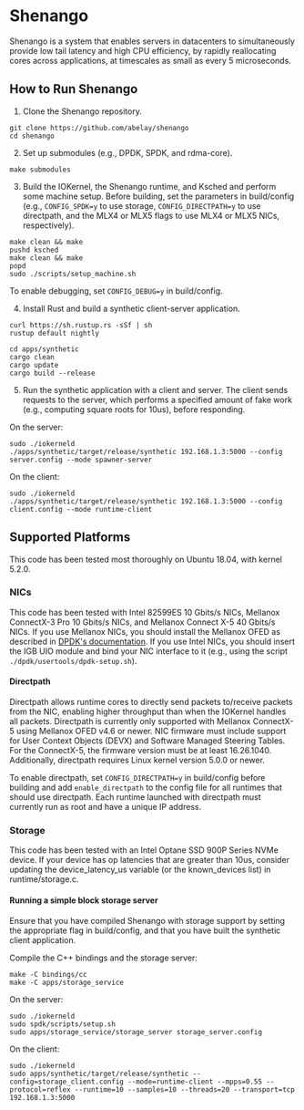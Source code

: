# Shenango

Shenango is a system that enables servers in datacenters to
simultaneously provide low tail latency and high CPU efficiency, by
rapidly reallocating cores across applications, at timescales as small
as every 5 microseconds.

## How to Run Shenango

1) Clone the Shenango repository.

```
git clone https://github.com/abelay/shenango
cd shenango
```

2) Set up submodules (e.g., DPDK, SPDK, and rdma-core).

```
make submodules
```

3) Build the IOKernel, the Shenango runtime, and Ksched and perform some machine setup.
Before building, set the parameters in build/config (e.g., `CONFIG_SPDK=y` to use
storage, `CONFIG_DIRECTPATH=y` to use directpath, and the MLX4 or MLX5 flags to use
MLX4 or MLX5 NICs, respectively).
```
make clean && make
pushd ksched
make clean && make
popd
sudo ./scripts/setup_machine.sh
```

To enable debugging, set `CONFIG_DEBUG=y` in build/config.

4) Install Rust and build a synthetic client-server application.

```
curl https://sh.rustup.rs -sSf | sh
rustup default nightly
```
```
cd apps/synthetic
cargo clean
cargo update
cargo build --release
```

5) Run the synthetic application with a client and server. The client
sends requests to the server, which performs a specified amount of
fake work (e.g., computing square roots for 10us), before responding.

On the server:
```
sudo ./iokerneld
./apps/synthetic/target/release/synthetic 192.168.1.3:5000 --config server.config --mode spawner-server
```

On the client:
```
sudo ./iokerneld
./apps/synthetic/target/release/synthetic 192.168.1.3:5000 --config client.config --mode runtime-client
```

## Supported Platforms

This code has been tested most thoroughly on Ubuntu 18.04, with kernel
5.2.0.

### NICs
This code has been tested with Intel 82599ES 10 Gbits/s NICs,
Mellanox ConnectX-3 Pro 10 Gbits/s NICs, and Mellanox Connect X-5 40 Gbits/s NICs.
If you use Mellanox NICs, you should install the Mellanox OFED as described in [DPDK's
documentation](https://doc.dpdk.org/guides/nics/mlx4.html). If you use
Intel NICs, you should insert the IGB UIO module and bind your NIC
interface to it (e.g., using the script `./dpdk/usertools/dpdk-setup.sh`).

#### Directpath
Directpath allows runtime cores to directly send packets to/receive packets from the NIC, enabling
higher throughput than when the IOKernel handles all packets.
Directpath is currently only supported with Mellanox ConnectX-5 using Mellanox OFED v4.6 or newer.
NIC firmware must include support for User Context Objects (DEVX) and Software Managed Steering Tables.
For the ConnectX-5, the firmware version must be at least 16.26.1040. Additionally, directpath requires
Linux kernel version 5.0.0 or newer.

To enable directpath, set `CONFIG_DIRECTPATH=y` in build/config before building and add `enable_directpath`
to the config file for all runtimes that should use directpath. Each runtime launched with directpath must
currently run as root and have a unique IP address.

### Storage
This code has been tested with an Intel Optane SSD 900P Series NVMe device.
If your device has op latencies that are greater than 10us, consider updating the device_latency_us
variable (or the known_devices list) in runtime/storage.c.

#### Running a simple block storage server
Ensure that you have compiled Shenango with storage support by setting the appropriate flag in build/config,
and that you have built the synthetic client application.

Compile the C++ bindings and the storage server:
```
make -C bindings/cc
make -C apps/storage_service
```

On the server:
```
sudo ./iokerneld
sudo spdk/scripts/setup.sh
sudo apps/storage_service/storage_server storage_server.config
```

On the client:
```
sudo ./iokerneld
sudo apps/synthetic/target/release/synthetic --config=storage_client.config --mode=runtime-client --mpps=0.55 --protocol=reflex --runtime=10 --samples=10 --threads=20 --transport=tcp 192.168.1.3:5000
```
